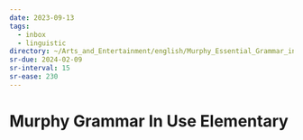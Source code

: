 ```yaml
---
date: 2023-09-13
tags:
  - inbox
  - linguistic
directory: ~/Arts_and_Entertainment/english/Murphy_Essential_Grammar_in_Use_Elementary
sr-due: 2024-02-09
sr-interval: 15
sr-ease: 230
---
```

# Murphy Grammar In Use Elementary


